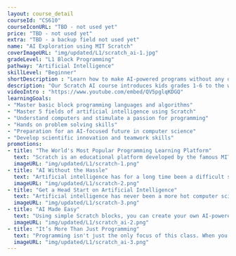 ```yaml
---
layout: course_detail
courseId: "CS610"
courseIconURL: "TBD - not used yet"
price: "TBD - not used yet"
extra: "TBD - a backup field not used yet"
name: "AI Exploration using MIT Scratch"
coverImageURL: "img/updated/L1/scratch_ai-1.jpg"
gradeLevel: "L1 Block Programming"
pathway: "Artificial Intelligence"
skillLevel: "Beginner"
shortDescription : "Learn how to make AI-powered programs without any of the complex math or science using just Scratch blocks!"
description: "Our Scratch AI course introduces kids grades 1-6 to the world of artificial intelligence to educate them on how AI systems shape our world. More importantly, this course allows children to create their own AI-powered application without having to know any intensive knowledge on mathematics or computer science. Students will use a modified version of Scratch to create projects revolving around 5 AI systems."
videoIntro : "https://www.youtube.com/embed/QV5pglqKDGQ"
learningGoals:
- "Master basic block programming languages and algorithms"
- "Master 5 fields of artificial intelligence using Scratch"
- "Understand computers and stimulate a passion for programming"
- "Hands on problem solving skills"
- "Preparation for an AI-focused future in computer science"
- "Develop scientific innovation and teamwork skills"
promotions:
- title: "The World's Most Popular Programming Learning Platform"
  text: "Scratch is an educational platform developed by the famous MIT Media Lab for elementary and middle school students to learn computer programming. By using a more graphical and friendly programming language, students can quickly learn and create fun animations and game projects."
  imageURL: "img/updated/L1/scratch-1.png"
- title: "AI Without the Hassle"
  text: "Artificial intelligence has for a long time been a difficult subject for beginner computer science students. Using Scratch, students can now utilize the power of AI in their programs without any complex prerequisite knowledge."
  imageURL: "img/updated/L1/scratch-2.png"
- title: "Get a Head Start on Artificial Intelligence"
  text: "Artificial intelligence has never been a more hot computer science topic than now. Get a head start on this growing and lucrative trend by learning the basics on AI systems at a young age."
  imageURL: "img/updated/L1/scratch-3.png"
- title: "AI Made Easy"
  text: "Using simple Scratch blocks, you can create your own AI-powered programs in just a few blocks and logic systems. Create fun projects like a chatbot, a finger-powered drawing app, and play rock paper scissors using just your hands!"
  imageURL: "img/updated/L1/scratch_ai-2.png"
- title: "It’s More Than Just Programming"
  text: "Programming isn't just the only focus of this class. When you learn to program, you're developing your logical thinking skills, problem solving skills, computational skills, and your imagination at the same time!"
  imageURL: "img/updated/L1/scratch_ai-3.png"
---
```

